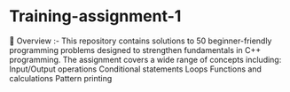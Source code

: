 # Training-assignment-1
📖 Overview :-  This repository contains solutions to 50 beginner-friendly programming problems designed to strengthen fundamentals in C++ programming. The assignment covers a wide range of concepts including:  Input/Output operations  Conditional statements  Loops  Functions and calculations  Pattern printing
